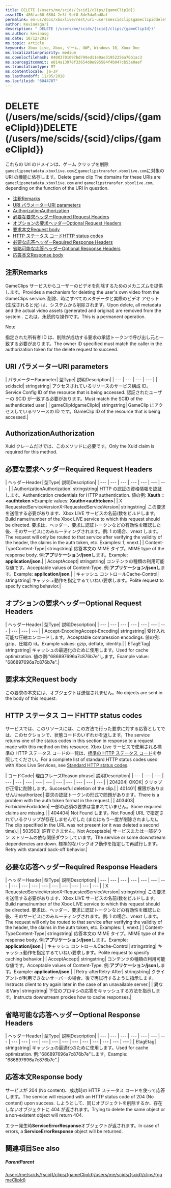 ```yaml
---
title: DELETE (/users/me/scids/{scid}/clips/{gameClipId})
assetID: 486fac60-6884-2e3f-9ef8-8de5da0ad8af
permalink: en-us/docs/xboxlive/rest/uri-usersmescidclipsgameclipiddelete.html
author: KevinAsgari
description: " DELETE (/users/me/scids/{scid}/clips/{gameClipId})"
ms.author: kevinasg
ms.date: 10/12/2017
ms.topic: article
keywords: Xbox Live, Xbox, ゲーム, UWP, Windows 10, Xbox One
ms.localizationpriority: medium
ms.openlocfilehash: 04083701697bd799ed11e0ae31952256a70b1ac3
ms.sourcegitcommit: e814a13978f33654d8e995584f4b047cb53e0aef
ms.translationtype: MT
ms.contentlocale: ja-JP
ms.lasthandoff: 11/05/2018
ms.locfileid: "6044707"
---
```

# <a name="delete-usersmescidsscidclipsgameclipid"></a><span data-ttu-id="611b8-104">DELETE (/users/me/scids/{scid}/clips/{gameClipId})</span><span class="sxs-lookup"><span data-stu-id="611b8-104">DELETE (/users/me/scids/{scid}/clips/{gameClipId})</span></span>
<span data-ttu-id="611b8-105">これらの Uri のドメインは、ゲーム クリップを削除`gameclipsmetadata.xboxlive.com`と`gameclipstransfer.xboxlive.com`に対象の URI の機能に依存します。</span><span class="sxs-lookup"><span data-stu-id="611b8-105">Delete game clip The domains for these URIs are `gameclipsmetadata.xboxlive.com` and `gameclipstransfer.xboxlive.com`, depending on the function of the URI in question.</span></span>
 
  * [<span data-ttu-id="611b8-106">注釈</span><span class="sxs-lookup"><span data-stu-id="611b8-106">Remarks</span></span>](#ID4EX)
  * [<span data-ttu-id="611b8-107">URI パラメーター</span><span class="sxs-lookup"><span data-stu-id="611b8-107">URI parameters</span></span>](#ID4ECB)
  * [<span data-ttu-id="611b8-108">Authorization</span><span class="sxs-lookup"><span data-stu-id="611b8-108">Authorization</span></span>](#ID4ENB)
  * [<span data-ttu-id="611b8-109">必要な要求ヘッダー</span><span class="sxs-lookup"><span data-stu-id="611b8-109">Required Request Headers</span></span>](#ID4EYB)
  * [<span data-ttu-id="611b8-110">オプションの要求ヘッダー</span><span class="sxs-lookup"><span data-stu-id="611b8-110">Optional Request Headers</span></span>](#ID4EEE)
  * [<span data-ttu-id="611b8-111">要求本文</span><span class="sxs-lookup"><span data-stu-id="611b8-111">Request body</span></span>](#ID4ENF)
  * [<span data-ttu-id="611b8-112">HTTP ステータス コード</span><span class="sxs-lookup"><span data-stu-id="611b8-112">HTTP status codes</span></span>](#ID4EYF)
  * [<span data-ttu-id="611b8-113">必要な応答ヘッダー</span><span class="sxs-lookup"><span data-stu-id="611b8-113">Required Response Headers</span></span>](#ID4EIAAC)
  * [<span data-ttu-id="611b8-114">省略可能な応答ヘッダー</span><span class="sxs-lookup"><span data-stu-id="611b8-114">Optional Response Headers</span></span>](#ID4E2CAC)
  * [<span data-ttu-id="611b8-115">応答本文</span><span class="sxs-lookup"><span data-stu-id="611b8-115">Response body</span></span>](#ID4E2DAC)
 
<a id="ID4EX"></a>

 
## <a name="remarks"></a><span data-ttu-id="611b8-116">注釈</span><span class="sxs-lookup"><span data-stu-id="611b8-116">Remarks</span></span>
 
<span data-ttu-id="611b8-117">GameClips サービスからユーザーのビデオを削除するためのメカニズムを提供します。</span><span class="sxs-lookup"><span data-stu-id="611b8-117">Provides a mechanism for deleting the user's own video from the GameClips service.</span></span> <span data-ttu-id="611b8-118">削除、時にすべてのメタデータと実際のビデオ アセット (生成されると元) は、システムから削除されます。</span><span class="sxs-lookup"><span data-stu-id="611b8-118">Upon delete, all metadata and the actual video assets (generated and original) are removed from the system .</span></span> <span data-ttu-id="611b8-119">これは、永続的な操作です。</span><span class="sxs-lookup"><span data-stu-id="611b8-119">This is a permanent operation.</span></span> 

> [!NOTE] 
> <span data-ttu-id="611b8-120">指定された所有者 ID は、削除が成功する要求の承認トークンで呼び出し元と一致する必要があります。</span><span class="sxs-lookup"><span data-stu-id="611b8-120">The owner ID specified must match the caller in the authorization token for the delete request to succeed.</span></span> 


  
<a id="ID4ECB"></a>

 
## <a name="uri-parameters"></a><span data-ttu-id="611b8-121">URI パラメーター</span><span class="sxs-lookup"><span data-stu-id="611b8-121">URI parameters</span></span>
 
| <span data-ttu-id="611b8-122">パラメーター</span><span class="sxs-lookup"><span data-stu-id="611b8-122">Parameter</span></span>| <span data-ttu-id="611b8-123">型</span><span class="sxs-lookup"><span data-stu-id="611b8-123">Type</span></span>| <span data-ttu-id="611b8-124">説明</span><span class="sxs-lookup"><span data-stu-id="611b8-124">Description</span></span>| 
| --- | --- | --- | --- | 
| <span data-ttu-id="611b8-125">scid</span><span class="sxs-lookup"><span data-stu-id="611b8-125">scid</span></span>| <span data-ttu-id="611b8-126">string</span><span class="sxs-lookup"><span data-stu-id="611b8-126">string</span></span>| <span data-ttu-id="611b8-127">アクセスされているリソースのサービス構成 ID。</span><span class="sxs-lookup"><span data-stu-id="611b8-127">Service Config ID of the resource that is being accessed.</span></span> <span data-ttu-id="611b8-128">認証されたユーザーの SCID が一致する必要があります。</span><span class="sxs-lookup"><span data-stu-id="611b8-128">Must match the SCID of the authenticated user.</span></span>| 
| <span data-ttu-id="611b8-129">gameClipId</span><span class="sxs-lookup"><span data-stu-id="611b8-129">gameClipId</span></span>| <span data-ttu-id="611b8-130">string</span><span class="sxs-lookup"><span data-stu-id="611b8-130">string</span></span>| <span data-ttu-id="611b8-131">GameClip にアクセスしているリソースの ID です。</span><span class="sxs-lookup"><span data-stu-id="611b8-131">GameClip ID of the resource that is being accessed.</span></span>| 
  
<a id="ID4ENB"></a>

 
## <a name="authorization"></a><span data-ttu-id="611b8-132">Authorization</span><span class="sxs-lookup"><span data-stu-id="611b8-132">Authorization</span></span>
 
<span data-ttu-id="611b8-133">Xuid クレームだけでは、このメソッドに必要です。</span><span class="sxs-lookup"><span data-stu-id="611b8-133">Only the Xuid claim is required for this method.</span></span>
  
<a id="ID4EYB"></a>

 
## <a name="required-request-headers"></a><span data-ttu-id="611b8-134">必要な要求ヘッダー</span><span class="sxs-lookup"><span data-stu-id="611b8-134">Required Request Headers</span></span>
 
| <span data-ttu-id="611b8-135">ヘッダー</span><span class="sxs-lookup"><span data-stu-id="611b8-135">Header</span></span>| <span data-ttu-id="611b8-136">型</span><span class="sxs-lookup"><span data-stu-id="611b8-136">Type</span></span>| <span data-ttu-id="611b8-137">説明</span><span class="sxs-lookup"><span data-stu-id="611b8-137">Description</span></span>| 
| --- | --- | --- | --- | --- | --- | --- | 
| <span data-ttu-id="611b8-138">Authorization</span><span class="sxs-lookup"><span data-stu-id="611b8-138">Authorization</span></span>| <span data-ttu-id="611b8-139">string</span><span class="sxs-lookup"><span data-stu-id="611b8-139">string</span></span>| <span data-ttu-id="611b8-140">HTTP の認証の資格情報を認証します。</span><span class="sxs-lookup"><span data-stu-id="611b8-140">Authentication credentials for HTTP authentication.</span></span> <span data-ttu-id="611b8-141">値の例: <b>Xauth =&lt;authtoken ></b></span><span class="sxs-lookup"><span data-stu-id="611b8-141">Example values: <b>Xauth=&lt;authtoken></b></span></span>| 
| <span data-ttu-id="611b8-142">X RequestedServiceVersion</span><span class="sxs-lookup"><span data-stu-id="611b8-142">X-RequestedServiceVersion</span></span>| <span data-ttu-id="611b8-143">string</span><span class="sxs-lookup"><span data-stu-id="611b8-143">string</span></span>| <span data-ttu-id="611b8-144">この要求を送信する必要があります、Xbox LIVE サービスの名前/数をビルドします。</span><span class="sxs-lookup"><span data-stu-id="611b8-144">Build name/number of the Xbox LIVE service to which this request should be directed.</span></span> <span data-ttu-id="611b8-145">要求は、ヘッダー、要求に認証トークンなどの有効性を確認した後、そのサービスにのみルーティングされます。例: 1 の場合、vnext します。</span><span class="sxs-lookup"><span data-stu-id="611b8-145">The request will only be routed to that service after verifying the validity of the header, the claims in the auth token, etc. Examples: 1, vnext.</span></span>| 
| <span data-ttu-id="611b8-146">Content-Type</span><span class="sxs-lookup"><span data-stu-id="611b8-146">Content-Type</span></span>| <span data-ttu-id="611b8-147">string</span><span class="sxs-lookup"><span data-stu-id="611b8-147">string</span></span>| <span data-ttu-id="611b8-148">応答本文の MIME タイプ。</span><span class="sxs-lookup"><span data-stu-id="611b8-148">MIME type of the response body.</span></span> <span data-ttu-id="611b8-149">例:<b>アプリケーション/json</b>します。</span><span class="sxs-lookup"><span data-stu-id="611b8-149">Example: <b>application/json</b>.</span></span>| 
| <span data-ttu-id="611b8-150">Accept</span><span class="sxs-lookup"><span data-stu-id="611b8-150">Accept</span></span>| <span data-ttu-id="611b8-151">string</span><span class="sxs-lookup"><span data-stu-id="611b8-151">string</span></span>| <span data-ttu-id="611b8-152">コンテンツの種類の利用可能な値です。</span><span class="sxs-lookup"><span data-stu-id="611b8-152">Acceptable values of Content-Type.</span></span> <span data-ttu-id="611b8-153">例:<b>アプリケーション/json</b>します。</span><span class="sxs-lookup"><span data-stu-id="611b8-153">Example: <b>application/json</b>.</span></span>| 
| <span data-ttu-id="611b8-154">キャッシュ コントロール</span><span class="sxs-lookup"><span data-stu-id="611b8-154">Cache-Control</span></span>| <span data-ttu-id="611b8-155">string</span><span class="sxs-lookup"><span data-stu-id="611b8-155">string</span></span>| <span data-ttu-id="611b8-156">キャッシュ動作を指定するていねい要求します。</span><span class="sxs-lookup"><span data-stu-id="611b8-156">Polite request to specify caching behavior.</span></span>| 
  
<a id="ID4EEE"></a>

 
## <a name="optional-request-headers"></a><span data-ttu-id="611b8-157">オプションの要求ヘッダー</span><span class="sxs-lookup"><span data-stu-id="611b8-157">Optional Request Headers</span></span>
 
| <span data-ttu-id="611b8-158">ヘッダー</span><span class="sxs-lookup"><span data-stu-id="611b8-158">Header</span></span>| <span data-ttu-id="611b8-159">型</span><span class="sxs-lookup"><span data-stu-id="611b8-159">Type</span></span>| <span data-ttu-id="611b8-160">説明</span><span class="sxs-lookup"><span data-stu-id="611b8-160">Description</span></span>| 
| --- | --- | --- | --- | --- | --- | --- | --- | --- | --- | 
| <span data-ttu-id="611b8-161">Accept-Encoding</span><span class="sxs-lookup"><span data-stu-id="611b8-161">Accept-Encoding</span></span>| <span data-ttu-id="611b8-162">string</span><span class="sxs-lookup"><span data-stu-id="611b8-162">string</span></span>| <span data-ttu-id="611b8-163">受け入れ可能な圧縮エンコードします。</span><span class="sxs-lookup"><span data-stu-id="611b8-163">Acceptable compression encodings.</span></span> <span data-ttu-id="611b8-164">値の例: gzip、圧縮の id。</span><span class="sxs-lookup"><span data-stu-id="611b8-164">Example values: gzip, deflate, identity.</span></span>| 
| <span data-ttu-id="611b8-165">ETag</span><span class="sxs-lookup"><span data-stu-id="611b8-165">ETag</span></span>| <span data-ttu-id="611b8-166">string</span><span class="sxs-lookup"><span data-stu-id="611b8-166">string</span></span>| <span data-ttu-id="611b8-167">キャッシュの最適化のために使用します。</span><span class="sxs-lookup"><span data-stu-id="611b8-167">Used for cache optimization.</span></span> <span data-ttu-id="611b8-168">値の例:"686897696a7c876b7e"します。</span><span class="sxs-lookup"><span data-stu-id="611b8-168">Example value: "686897696a7c876b7e".</span></span>| 
  
<a id="ID4ENF"></a>

 
## <a name="request-body"></a><span data-ttu-id="611b8-169">要求本文</span><span class="sxs-lookup"><span data-stu-id="611b8-169">Request body</span></span>
 
<span data-ttu-id="611b8-170">この要求の本文には、オブジェクトは送信されません。</span><span class="sxs-lookup"><span data-stu-id="611b8-170">No objects are sent in the body of this request.</span></span>
  
<a id="ID4EYF"></a>

 
## <a name="http-status-codes"></a><span data-ttu-id="611b8-171">HTTP ステータス コード</span><span class="sxs-lookup"><span data-stu-id="611b8-171">HTTP status codes</span></span>
 
<span data-ttu-id="611b8-172">サービスでは、このリソースには、この方法で行った要求に対する応答としてでは、このセクションで、状態コードのいずれかを返します。</span><span class="sxs-lookup"><span data-stu-id="611b8-172">The service returns one of the status codes in this section in response to a request made with this method on this resource.</span></span> <span data-ttu-id="611b8-173">Xbox Live サービスで使用される標準の HTTP ステータス コードの一覧は、[標準の HTTP ステータス コード](../../additional/httpstatuscodes.md)を参照してください。</span><span class="sxs-lookup"><span data-stu-id="611b8-173">For a complete list of standard HTTP status codes used with Xbox Live Services, see [Standard HTTP status codes](../../additional/httpstatuscodes.md).</span></span>
 
| <span data-ttu-id="611b8-174">コード</span><span class="sxs-lookup"><span data-stu-id="611b8-174">Code</span></span>| <span data-ttu-id="611b8-175">理由フレーズ</span><span class="sxs-lookup"><span data-stu-id="611b8-175">Reason phrase</span></span>| <span data-ttu-id="611b8-176">説明</span><span class="sxs-lookup"><span data-stu-id="611b8-176">Description</span></span>| 
| --- | --- | --- | --- | --- | --- | --- | --- | --- | --- | --- | --- | --- | 
| <span data-ttu-id="611b8-177">204</span><span class="sxs-lookup"><span data-stu-id="611b8-177">204</span></span>| <span data-ttu-id="611b8-178">OK</span><span class="sxs-lookup"><span data-stu-id="611b8-178">OK</span></span>| <span data-ttu-id="611b8-179">クリップが正常に削除します。</span><span class="sxs-lookup"><span data-stu-id="611b8-179">Successful deletion of the clip.</span></span>| 
| <span data-ttu-id="611b8-180">401</span><span class="sxs-lookup"><span data-stu-id="611b8-180">401</span></span>| <span data-ttu-id="611b8-181">権限がありません</span><span class="sxs-lookup"><span data-stu-id="611b8-181">Unauthorized</span></span>| <span data-ttu-id="611b8-182">要求の認証トークンの形式で問題があります。</span><span class="sxs-lookup"><span data-stu-id="611b8-182">There is a problem with the auth token format in the request.</span></span>| 
| <span data-ttu-id="611b8-183">403</span><span class="sxs-lookup"><span data-stu-id="611b8-183">403</span></span>| <span data-ttu-id="611b8-184">Forbidden</span><span class="sxs-lookup"><span data-stu-id="611b8-184">Forbidden</span></span>| <span data-ttu-id="611b8-185">一部の必須の要求は含まれていません。</span><span class="sxs-lookup"><span data-stu-id="611b8-185">Some required claims are missing.</span></span>| 
| <span data-ttu-id="611b8-186">404</span><span class="sxs-lookup"><span data-stu-id="611b8-186">404</span></span>| <span data-ttu-id="611b8-187">Not Found します。</span><span class="sxs-lookup"><span data-stu-id="611b8-187">Not Found</span></span>| <span data-ttu-id="611b8-188">URL で指定されているクリップが存在しませんでした (またはもう一度が削除されました)。</span><span class="sxs-lookup"><span data-stu-id="611b8-188">The clip specified in the URL was not present (or it was deleted a second time).</span></span>| 
| <span data-ttu-id="611b8-189">503</span><span class="sxs-lookup"><span data-stu-id="611b8-189">503</span></span>| <span data-ttu-id="611b8-190">許容できません。</span><span class="sxs-lookup"><span data-stu-id="611b8-190">Not Acceptable</span></span>| <span data-ttu-id="611b8-191">サービスまたは一部ダウン ストリームの依存関係ダウンしています。</span><span class="sxs-lookup"><span data-stu-id="611b8-191">The service or some downstream dependencies are down.</span></span> <span data-ttu-id="611b8-192">標準的なバックオフ動作を指定して再試行します。</span><span class="sxs-lookup"><span data-stu-id="611b8-192">Retry with standard back-off behavior.</span></span>| 
  
<a id="ID4EIAAC"></a>

 
## <a name="required-response-headers"></a><span data-ttu-id="611b8-193">必要な応答ヘッダー</span><span class="sxs-lookup"><span data-stu-id="611b8-193">Required Response Headers</span></span>
 
| <span data-ttu-id="611b8-194">ヘッダー</span><span class="sxs-lookup"><span data-stu-id="611b8-194">Header</span></span>| <span data-ttu-id="611b8-195">型</span><span class="sxs-lookup"><span data-stu-id="611b8-195">Type</span></span>| <span data-ttu-id="611b8-196">説明</span><span class="sxs-lookup"><span data-stu-id="611b8-196">Description</span></span>| 
| --- | --- | --- | --- | --- | --- | --- | --- | --- | --- | --- | --- | --- | --- | --- | --- | 
| <span data-ttu-id="611b8-197">X RequestedServiceVersion</span><span class="sxs-lookup"><span data-stu-id="611b8-197">X-RequestedServiceVersion</span></span>| <span data-ttu-id="611b8-198">string</span><span class="sxs-lookup"><span data-stu-id="611b8-198">string</span></span>| <span data-ttu-id="611b8-199">この要求を送信する必要があります、Xbox LIVE サービスの名前/数をビルドします。</span><span class="sxs-lookup"><span data-stu-id="611b8-199">Build name/number of the Xbox LIVE service to which this request should be directed.</span></span> <span data-ttu-id="611b8-200">要求は、ヘッダー、要求に認証トークンなどの有効性を確認した後、そのサービスにのみルーティングされます。例: 1 の場合、vnext します。</span><span class="sxs-lookup"><span data-stu-id="611b8-200">The request will only be routed to that service after verifying the validity of the header, the claims in the auth token, etc. Examples: 1, vnext.</span></span>| 
| <span data-ttu-id="611b8-201">Content-Type</span><span class="sxs-lookup"><span data-stu-id="611b8-201">Content-Type</span></span>| <span data-ttu-id="611b8-202">string</span><span class="sxs-lookup"><span data-stu-id="611b8-202">string</span></span>| <span data-ttu-id="611b8-203">応答本文の MIME タイプ。</span><span class="sxs-lookup"><span data-stu-id="611b8-203">MIME type of the response body.</span></span> <span data-ttu-id="611b8-204">例:<b>アプリケーション/json</b>します。</span><span class="sxs-lookup"><span data-stu-id="611b8-204">Example: <b>application/json</b>.</span></span>| 
| <span data-ttu-id="611b8-205">キャッシュ コントロール</span><span class="sxs-lookup"><span data-stu-id="611b8-205">Cache-Control</span></span>| <span data-ttu-id="611b8-206">string</span><span class="sxs-lookup"><span data-stu-id="611b8-206">string</span></span>| <span data-ttu-id="611b8-207">キャッシュ動作を指定するていねい要求します。</span><span class="sxs-lookup"><span data-stu-id="611b8-207">Polite request to specify caching behavior.</span></span>| 
| <span data-ttu-id="611b8-208">Accept</span><span class="sxs-lookup"><span data-stu-id="611b8-208">Accept</span></span>| <span data-ttu-id="611b8-209">string</span><span class="sxs-lookup"><span data-stu-id="611b8-209">string</span></span>| <span data-ttu-id="611b8-210">コンテンツの種類の利用可能な値です。</span><span class="sxs-lookup"><span data-stu-id="611b8-210">Acceptable values of Content-Type.</span></span> <span data-ttu-id="611b8-211">例:<b>アプリケーション/json</b>します。</span><span class="sxs-lookup"><span data-stu-id="611b8-211">Example: <b>application/json</b>.</span></span>| 
| <span data-ttu-id="611b8-212">Retry-after</span><span class="sxs-lookup"><span data-stu-id="611b8-212">Retry-After</span></span>| <span data-ttu-id="611b8-213">string</span><span class="sxs-lookup"><span data-stu-id="611b8-213">string</span></span>| <span data-ttu-id="611b8-214">クライアントが利用できないサーバーの場合、後で再試行するように指示します。</span><span class="sxs-lookup"><span data-stu-id="611b8-214">Instructs client to try again later in the case of an unavailable server.</span></span>| 
| <span data-ttu-id="611b8-215">異なる</span><span class="sxs-lookup"><span data-stu-id="611b8-215">Vary</span></span>| <span data-ttu-id="611b8-216">string</span><span class="sxs-lookup"><span data-stu-id="611b8-216">string</span></span>| <span data-ttu-id="611b8-217">下位のプロキシの応答をキャッシュする方法を指示します。</span><span class="sxs-lookup"><span data-stu-id="611b8-217">Instructs downstream proxies how to cache responses.</span></span>| 
  
<a id="ID4E2CAC"></a>

 
## <a name="optional-response-headers"></a><span data-ttu-id="611b8-218">省略可能な応答ヘッダー</span><span class="sxs-lookup"><span data-stu-id="611b8-218">Optional Response Headers</span></span>
 
| <span data-ttu-id="611b8-219">ヘッダー</span><span class="sxs-lookup"><span data-stu-id="611b8-219">Header</span></span>| <span data-ttu-id="611b8-220">型</span><span class="sxs-lookup"><span data-stu-id="611b8-220">Type</span></span>| <span data-ttu-id="611b8-221">説明</span><span class="sxs-lookup"><span data-stu-id="611b8-221">Description</span></span>| 
| --- | --- | --- | --- | --- | --- | --- | --- | --- | --- | --- | --- | --- | --- | --- | --- | --- | --- | --- | 
| <span data-ttu-id="611b8-222">Etag</span><span class="sxs-lookup"><span data-stu-id="611b8-222">Etag</span></span>| <span data-ttu-id="611b8-223">string</span><span class="sxs-lookup"><span data-stu-id="611b8-223">string</span></span>| <span data-ttu-id="611b8-224">キャッシュの最適化のために使用します。</span><span class="sxs-lookup"><span data-stu-id="611b8-224">Used for cache optimization.</span></span> <span data-ttu-id="611b8-225">例:"686897696a7c876b7e"します。</span><span class="sxs-lookup"><span data-stu-id="611b8-225">Example: "686897696a7c876b7e".</span></span>| 
  
<a id="ID4E2DAC"></a>

 
## <a name="response-body"></a><span data-ttu-id="611b8-226">応答本文</span><span class="sxs-lookup"><span data-stu-id="611b8-226">Response body</span></span>
 
<span data-ttu-id="611b8-227">サービスが 204 (No content)、成功時の HTTP ステータス コードを使って応答します。</span><span class="sxs-lookup"><span data-stu-id="611b8-227">The service will respond with an HTTP status code of 204 (No content) upon success.</span></span> <span data-ttu-id="611b8-228">しようとして、同じオブジェクトを削除するか、存在しないオブジェクトに 404 が返されます。</span><span class="sxs-lookup"><span data-stu-id="611b8-228">Trying to delete the same object or a non-existent object will return 404.</span></span>
 
<span data-ttu-id="611b8-229">エラー発生時**ServiceErrorResponse**オブジェクトが返されます。</span><span class="sxs-lookup"><span data-stu-id="611b8-229">In case of errors, a **ServiceErrorResponse** object will be returned.</span></span>
  
<a id="ID4EJEAC"></a>

 
## <a name="see-also"></a><span data-ttu-id="611b8-230">関連項目</span><span class="sxs-lookup"><span data-stu-id="611b8-230">See also</span></span>
 
<a id="ID4ELEAC"></a>

 
##### <a name="parent"></a><span data-ttu-id="611b8-231">Parent</span><span class="sxs-lookup"><span data-stu-id="611b8-231">Parent</span></span> 

[<span data-ttu-id="611b8-232">/users/me/scids/{scid}/clips/{gameClipId}</span><span class="sxs-lookup"><span data-stu-id="611b8-232">/users/me/scids/{scid}/clips/{gameClipId}</span></span>](uri-usersmescidclipsgameclipid.md)

   